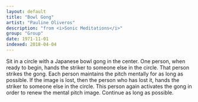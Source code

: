 ```yaml
---
layout: default
title: "Bowl Gong"
artist: "Pauline Oliveros"
description: "from <i>Sonic Meditations</i>"
group: "Group"
date: 1971-11-01
indexed: 2018-04-04
---
```

Sit in a circle with a Japanese bowl gong in the center. One person, when ready to begin, hands the striker to someone else in the circle. That person strikes the gong. Each person maintains the pitch mentally for as long as possible. If the image is lost, then the person who has lost it, hands the striker to someone else in the circle. This person again activates the gong in order to renew the mental pitch image. Continue as long as possible.
